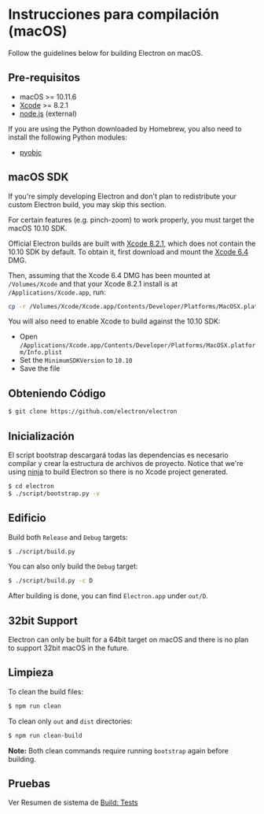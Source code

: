 # Instrucciones para compilación (macOS)

Follow the guidelines below for building Electron on macOS.

## Pre-requisitos

- macOS >= 10.11.6
- [Xcode](https://developer.apple.com/technologies/tools/) >= 8.2.1
- [node.js](https://nodejs.org) (external)

If you are using the Python downloaded by Homebrew, you also need to install the following Python modules:

- [pyobjc](https://pythonhosted.org/pyobjc/install.html)

## macOS SDK

If you're simply developing Electron and don't plan to redistribute your custom Electron build, you may skip this section.

For certain features (e.g. pinch-zoom) to work properly, you must target the macOS 10.10 SDK.

Official Electron builds are built with [Xcode 8.2.1](http://adcdownload.apple.com/Developer_Tools/Xcode_8.2.1/Xcode_8.2.1.xip), which does not contain the 10.10 SDK by default. To obtain it, first download and mount the [Xcode 6.4](http://developer.apple.com/devcenter/download.action?path=/Developer_Tools/Xcode_6.4/Xcode_6.4.dmg) DMG.

Then, assuming that the Xcode 6.4 DMG has been mounted at `/Volumes/Xcode` and that your Xcode 8.2.1 install is at `/Applications/Xcode.app`, run:

```sh
cp -r /Volumes/Xcode/Xcode.app/Contents/Developer/Platforms/MacOSX.platform/Developer/SDKs/MacOSX10.10.sdk /Applications/Xcode.app/Contents/Developer/Platforms/MacOSX.platform/Developer/SDKs/
```

You will also need to enable Xcode to build against the 10.10 SDK:

- Open `/Applications/Xcode.app/Contents/Developer/Platforms/MacOSX.platform/Info.plist`
- Set the `MinimumSDKVersion` to `10.10`
- Save the file

## Obteniendo Código

```sh
$ git clone https://github.com/electron/electron
```

## Inicialización

El script bootstrap descargará todas las dependencias es necesario compilar y crear la estructura de archivos de proyecto. Notice that we're using [ninja](https://ninja-build.org/) to build Electron so there is no Xcode project generated.

```sh
$ cd electron
$ ./script/bootstrap.py -v
```

## Edificio

Build both `Release` and `Debug` targets:

```sh
$ ./script/build.py
```

You can also only build the `Debug` target:

```sh
$ ./script/build.py -c D
```

After building is done, you can find `Electron.app` under `out/D`.

## 32bit Support

Electron can only be built for a 64bit target on macOS and there is no plan to support 32bit macOS in the future.

## Limpieza

To clean the build files:

```sh
$ npm run clean
```

To clean only `out` and `dist` directories:

```sh
$ npm run clean-build
```

**Note:** Both clean commands require running `bootstrap` again before building.

## Pruebas

Ver Resumen de sistema de [Build: Tests](build-system-overview.md#tests)